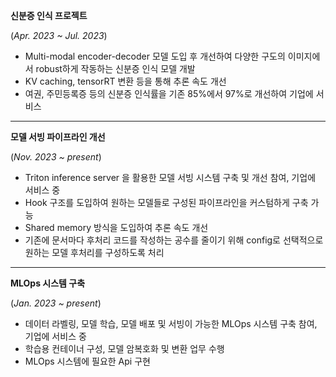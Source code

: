   __신분증 인식 프로젝트__

  (_Apr. 2023 ~ Jul. 2023_)
  - Multi-modal encoder-decoder 모델 도입 후 개선하여 다양한 구도의 이미지에서 robust하게 작동하는 신분증 인식 모델 개발
  - KV caching, tensorRT 변환 등을 통해 추론 속도 개선
  - 여권, 주민등록증 등의 신분증 인식률을 기존 85%에서 97%로 개선하여 기업에 서비스
  
  ---

  __모델 서빙 파이프라인 개선__

  (_Nov. 2023 ~ present_)
  - Triton inference server 을 활용한 모델 서빙 시스템 구축 및 개선 참여, 기업에 서비스 중
  - Hook 구조를 도입하여 원하는 모델들로 구성된 파이프라인을 커스텀하게 구축 가능
  - Shared memory 방식을 도입하여 추론 속도 개선
  - 기존에 문서마다 후처리 코드를 작성하는 공수를 줄이기 위해 config로 선택적으로 원하는 모델 후처리를 구성하도록 처리

  ---

  __MLOps 시스템 구축__
  
  (_Jan. 2023 ~ present_)
  - 데이터 라벨링, 모델 학습, 모델 배포 및 서빙이 가능한 MLOps 시스템 구축 참여, 기업에 서비스 중
  - 학습용 컨테이너 구성, 모델 암복호화 및 변환 업무 수행
  - MLOps 시스템에 필요한 Api 구현